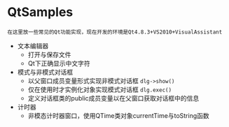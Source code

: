 # QtSamples
`在这里放一些常见的Qt功能实现，现在开发的环境是Qt4.8.3+VS2010+VisualAssistant`
- 文本编辑器
	- 打开与保存文件
	- Qt下正确显示中文字符
- 模式与非模式对话框
	- 以父窗口成员变量形式实现非模式对话框 `dlg->show()`
	- 仅在使用时才实例化对象实现模式对话框 `dlg.exec()`
	- 定义对话框类的public成员变量以在父窗口获取对话框中的信息
- 计时器
	- 非模态计时器窗口，使用QTime类对象currentTime与toString函数